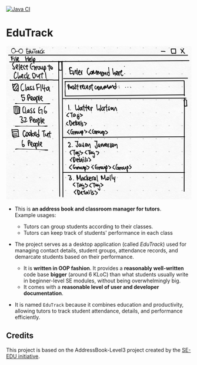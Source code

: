 [![Java CI](https://github.com/AY2526S1-CS2103T-F14a-3/tp/actions/workflows/gradle.yml/badge.svg)](https://github.com/AY2526S1-CS2103T-F14a-3/tp/actions/workflows/gradle.yml)

# EduTrack

![Ui](docs/images/Ui.png)

* This is **an address book and classroom manager for tutors**.<br>
  Example usages:
  * Tutors can group students according to their classes.
  * Tutors can keep track of students' performance in each class
* The project serves as a desktop application (called _EduTrack_) used for managing contact details, student groups, attendance records, and demarcate students based on their performance.
  * It is **written in OOP fashion**. It provides a **reasonably well-written** code base **bigger** (around 6 KLoC) than what students usually write in beginner-level SE modules, without being overwhelmingly big.
  * It comes with a **reasonable level of user and developer documentation**.

* It is named `EduTrack` because it combines education and productivity, allowing tutors to track student attendance, details, and performance efficiently.

## Credits

This project is based on the AddressBook-Level3 project created by the [SE-EDU initiative](https://se-education.org).

